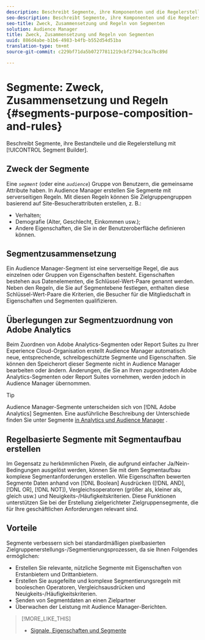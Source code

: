 ```yaml
---
description: Beschreibt Segmente, ihre Komponenten und die Regelerstellung mit dem Segmentaufbau.
seo-description: Beschreibt Segmente, ihre Komponenten und die Regelerstellung mit dem Segmentaufbau.
seo-title: Zweck, Zusammensetzung und Regeln von Segmenten
solution: Audience Manager
title: Zweck, Zusammensetzung und Regeln von Segmenten
uuid: 886d4abe-b1b6-4983-b4fb-b552d54d51ba
translation-type: tm+mt
source-git-commit: c229bf71da5b07277811219cbf2794c3ca7bc89d

---
```



# Segmente: Zweck, Zusammensetzung und Regeln {#segments-purpose-composition-and-rules}

Beschreibt Segmente, ihre Bestandteile und die Regelerstellung mit [!UICONTROL Segment Builder].

## Zweck der Segmente

Eine *`segment`* (oder eine *`audience`*) Gruppe von Benutzern, die gemeinsame Attribute haben. In Audience Manager erstellen Sie Segmente mit serverseitigen Regeln. Mit diesen Regeln können Sie Zielgruppengruppen basierend auf Site-Besucherattributen erstellen, z. B.:

* Verhalten;
* Demografie (Alter, Geschlecht, Einkommen usw.);
* Andere Eigenschaften, die Sie in der Benutzeroberfläche definieren können.

## Segmentzusammensetzung

Ein Audience Manager-Segment ist eine serverseitige Regel, die aus einzelnen oder Gruppen von Eigenschaften besteht. Eigenschaften bestehen aus Datenelementen, die Schlüssel-Wert-Paare genannt werden. Neben den Regeln, die Sie auf Segmentebene festlegen, enthalten diese Schlüssel-Wert-Paare die Kriterien, die Besucher für die Mitgliedschaft in Eigenschaften und Segmenten qualifizieren.

## Überlegungen zur Segmentzuordnung von Adobe Analytics

Beim Zuordnen von Adobe Analytics-Segmenten oder Report Suites zu Ihrer Experience Cloud-Organisation erstellt Audience Manager automatisch neue, entsprechende, schreibgeschützte Segmente und Eigenschaften. Sie können den Speicherort dieser Segmente nicht in Audience Manager bearbeiten oder ändern. Änderungen, die Sie an Ihren zugeordneten Adobe Analytics-Segmenten oder Report Suites vornehmen, werden jedoch in Audience Manager übernommen.

>[!TIP]
>
>Audience Manager-Segmente unterscheiden sich von [!DNL Adobe Analytics] Segmenten. Eine ausführliche Beschreibung der Unterschiede finden Sie unter Segmente [in Analytics und Audience Manager](https://marketing.adobe.com/resources/help/en_US/analytics/audiences/aam-analytics-segments.html) .

## Regelbasierte Segmente mit Segmentaufbau erstellen

Im Gegensatz zu herkömmlichen Pixeln, die aufgrund einfacher Ja/Nein-Bedingungen ausgelöst werden, können Sie mit dem Segmentaufbau komplexe Segmentanforderungen erstellen. Wie Eigenschaften bewerten Segmente Daten anhand von [!DNL Boolean] Ausdrücken ([!DNL AND], [!DNL OR], [!DNL NOT]), Vergleichsoperatoren (größer als, kleiner als, gleich usw.) und Neuigkeits-/Häufigkeitskriterien. Diese Funktionen unterstützen Sie bei der Erstellung zielgerichteter Zielgruppensegmente, die für Ihre geschäftlichen Anforderungen relevant sind.

## Vorteile

Segmente verbessern sich bei standardmäßigen pixelbasierten Zielgruppenerstellungs-/Segmentierungsprozessen, da sie Ihnen Folgendes ermöglichen:

* Erstellen Sie relevante, nützliche Segmente mit Eigenschaften von Erstanbietern und Drittanbietern.
* Erstellen Sie ausgefeilte und komplexe Segmentierungsregeln mit booleschen Operatoren, Vergleichsausdrücken und Neuigkeits-/Häufigkeitskriterien.
* Senden von Segmentdaten an einen Zielpartner
* Überwachen der Leistung mit Audience Manager-Berichten.

>[!MORE_LIKE_THIS]
>
>* [Signale, Eigenschaften und Segmente](../../reference/signal-trait-segment.md)

